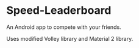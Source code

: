 # Speed-Leaderboard
An Android app to compete with your friends.

Uses modified Volley library and Material 2 library.
